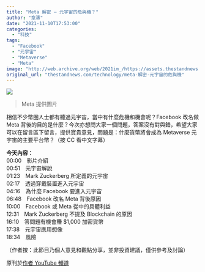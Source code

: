 ```yaml
---
title: "Meta 解密 — 元宇宙的危與機？"
author: "章濤"
date: "2021-11-10T17:53:00"
categories:
  - "科技"
tags:
  - "Facebook"
  - "元宇宙"
  - "Metaverse"
  - "Meta"
image: "http://web.archive.org/web/2021im_/https://assets.thestandnews.com/media/photos/85124789346587314657345.jpg"
original_url: "thestandnews.com/technology/meta-解密-元宇宙的危與機"
---
```

![](http://web.archive.org/web/2021im_/https://assets.thestandnews.com/media/photos/85124789346587314657345.jpg)
> Meta 提供圖片

相信不少幣圈人士都有聽過元宇宙，當中有什麼危機和機會呢？Facebook 改名做 Meta 背後的目的是什麼？今次亦想問大家一個問題，答案沒有對與錯，希望大家可以在留言區下留言，提供寶貴意見，問題是：什麼貨幣將會成為 Metaverse 元宇宙的主要平台幣？（按 CC 看中文字幕）

**今天內容：**  
00:00　影片介紹  
00:51　元宇宙解說  
01:23　Mark Zuckerberg 所定義的元宇宙  
02:17　透過穿戴裝置進入元宇宙  
04:16　為什麼 Facebook 要進入元宇宙  
06:48　Facebook 改名 Meta 背後原因  
10:00　Facebook 或 Meta 從中的具體利益  
12:31　Mark Zuckerberg 不提及 Blockchain 的原因  
16:10　答問題有機會賺 $1,000 加密貨幣  
17:38　元宇宙應用想像  
18:34　風險

（作者按：此節目乃個人意見和觀點分享，並非投資建議，僅供參考及討論）

原刊於[作者 YouTube 頻道](http://web.archive.org/web/20211229075557/https://youtu.be/nI3Ev9T5fic)